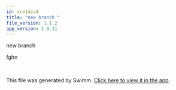 ```yaml
---
id: xre14zu4
title: "new branch "
file_version: 1.1.2
app_version: 1.9.11
---
```


new branch

fghn

<br/>

This file was generated by Swimm. [Click here to view it in the app](http://localhost:5000/repos/Z2l0aHViJTNBJTNBTm9hUmVwbyUzQSUzQU5vYW96ZXI=/docs/xre14zu4).
